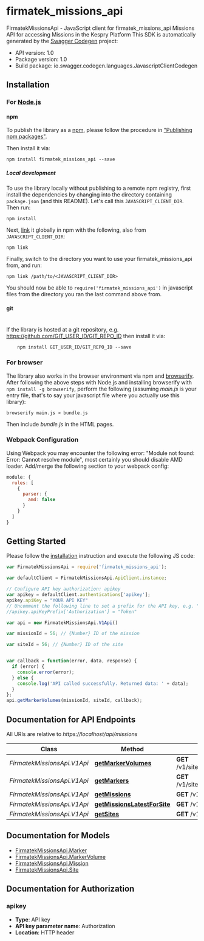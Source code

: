 # firmatek_missions_api

FirmatekMissionsApi - JavaScript client for firmatek_missions_api
Missions API for accessing Missions in the Kespry Platform
This SDK is automatically generated by the [Swagger Codegen](https://github.com/swagger-api/swagger-codegen) project:

- API version: 1.0
- Package version: 1.0
- Build package: io.swagger.codegen.languages.JavascriptClientCodegen

## Installation

### For [Node.js](https://nodejs.org/)

#### npm

To publish the library as a [npm](https://www.npmjs.com/),
please follow the procedure in ["Publishing npm packages"](https://docs.npmjs.com/getting-started/publishing-npm-packages).

Then install it via:

```shell
npm install firmatek_missions_api --save
```

##### Local development

To use the library locally without publishing to a remote npm registry, first install the dependencies by changing 
into the directory containing `package.json` (and this README). Let's call this `JAVASCRIPT_CLIENT_DIR`. Then run:

```shell
npm install
```

Next, [link](https://docs.npmjs.com/cli/link) it globally in npm with the following, also from `JAVASCRIPT_CLIENT_DIR`:

```shell
npm link
```

Finally, switch to the directory you want to use your firmatek_missions_api from, and run:

```shell
npm link /path/to/<JAVASCRIPT_CLIENT_DIR>
```

You should now be able to `require('firmatek_missions_api')` in javascript files from the directory you ran the last 
command above from.

#### git
#
If the library is hosted at a git repository, e.g.
https://github.com/GIT_USER_ID/GIT_REPO_ID
then install it via:

```shell
    npm install GIT_USER_ID/GIT_REPO_ID --save
```

### For browser

The library also works in the browser environment via npm and [browserify](http://browserify.org/). After following
the above steps with Node.js and installing browserify with `npm install -g browserify`,
perform the following (assuming *main.js* is your entry file, that's to say your javascript file where you actually 
use this library):

```shell
browserify main.js > bundle.js
```

Then include *bundle.js* in the HTML pages.

### Webpack Configuration

Using Webpack you may encounter the following error: "Module not found: Error:
Cannot resolve module", most certainly you should disable AMD loader. Add/merge
the following section to your webpack config:

```javascript
module: {
  rules: [
    {
      parser: {
        amd: false
      }
    }
  ]
}
```

## Getting Started

Please follow the [installation](#installation) instruction and execute the following JS code:

```javascript
var FirmatekMissionsApi = require('firmatek_missions_api');

var defaultClient = FirmatekMissionsApi.ApiClient.instance;

// Configure API key authorization: apikey
var apikey = defaultClient.authentications['apikey'];
apikey.apiKey = "YOUR API KEY"
// Uncomment the following line to set a prefix for the API key, e.g. "Token" (defaults to null)
//apikey.apiKeyPrefix['Authorization'] = "Token"

var api = new FirmatekMissionsApi.V1Api()

var missionId = 56; // {Number} ID of the mission

var siteId = 56; // {Number} ID of the site


var callback = function(error, data, response) {
  if (error) {
    console.error(error);
  } else {
    console.log('API called successfully. Returned data: ' + data);
  }
};
api.getMarkerVolumes(missionId, siteId, callback);

```

## Documentation for API Endpoints

All URIs are relative to *https://localhost/api/missions*

Class | Method | HTTP request | Description
------------ | ------------- | ------------- | -------------
*FirmatekMissionsApi.V1Api* | [**getMarkerVolumes**](docs/V1Api.md#getMarkerVolumes) | **GET** /v1/sites/{site_id}/missions/{mission_id}/volumes | 
*FirmatekMissionsApi.V1Api* | [**getMarkers**](docs/V1Api.md#getMarkers) | **GET** /v1/sites/{site_id}/missions/{mission_id}/markers | 
*FirmatekMissionsApi.V1Api* | [**getMissions**](docs/V1Api.md#getMissions) | **GET** /v1/sites/{site_id}/missions | 
*FirmatekMissionsApi.V1Api* | [**getMissionsLatestForSite**](docs/V1Api.md#getMissionsLatestForSite) | **GET** /v1/sites/{site_id}/missions/latest | 
*FirmatekMissionsApi.V1Api* | [**getSites**](docs/V1Api.md#getSites) | **GET** /v1/sites | 


## Documentation for Models

 - [FirmatekMissionsApi.Marker](docs/Marker.md)
 - [FirmatekMissionsApi.MarkerVolume](docs/MarkerVolume.md)
 - [FirmatekMissionsApi.Mission](docs/Mission.md)
 - [FirmatekMissionsApi.Site](docs/Site.md)


## Documentation for Authorization


### apikey

- **Type**: API key
- **API key parameter name**: Authorization
- **Location**: HTTP header

